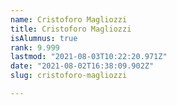 ```yaml
---
name: Cristoforo Magliozzi
title: Cristoforo Magliozzi
isAlumnus: true
rank: 9.999
lastmod: "2021-08-03T10:22:20.971Z"
date: "2021-08-02T16:38:09.902Z"
slug: cristoforo-magliozzi

---
```

